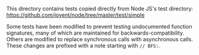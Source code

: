 This directory contains tests copied directly from Node JS's test directory:
  https://github.com/joyent/node/tree/master/test/simple

Some tests have been modified to prevent testing undocumented function signatures, many of which are maintained for backwards-compatibility. Others are modified to replace synchronous calls with asynchronous calls. These changes are prefixed with a note starting with `// BFS:`.